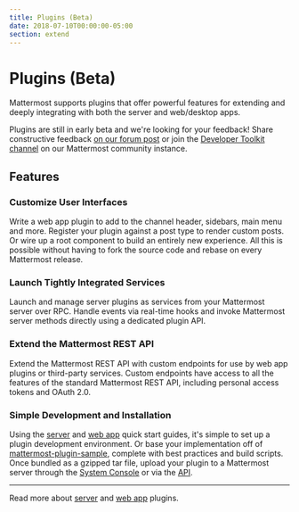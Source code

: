 ```yaml
---
title: Plugins (Beta)
date: 2018-07-10T00:00:00-05:00
section: extend
---
```


# Plugins (Beta)

Mattermost supports plugins that offer powerful features for extending and deeply integrating with both the server and web/desktop apps.

Plugins are still in early beta and we're looking for your feedback! Share constructive feedback [on our forum post](https://forum.mattermost.org/t/mattermost-plugins-in-beta/4123) or join the [Developer Toolkit channel](https://pre-release.mattermost.com/core/channels/developer-toolkit) on our Mattermost community instance.

## Features

### Customize User Interfaces
Write a web app plugin to add to the channel header, sidebars, main menu and more. Register your plugin against a post type to render custom posts. Or wire up a root component to build an entirely new experience. All this is possible without having to fork the source code and rebase on every Mattermost release.

### Launch Tightly Integrated Services
Launch and manage server plugins as services from your Mattermost server over RPC. Handle events via real-time hooks and invoke Mattermost server methods directly using a dedicated plugin API.

### Extend the Mattermost REST API
Extend the Mattermost REST API with custom endpoints for use by web app plugins or third-party services. Custom endpoints have access to all the features of the standard Mattermost REST API, including personal access tokens and OAuth 2.0.

### Simple Development and Installation
Using the [server](/extend/plugins/server/hello-world) and [web app](/extend/plugins/webapp/hello-world) quick start guides, it's simple to set up a plugin development environment. Or base your implementation off of [mattermost-plugin-sample](https://github.com/mattermost/mattermost-plugin-sample), complete with best practices and build scripts. Once bundled as a gzipped tar file, upload your plugin to a Mattermost server through the [System Console](https://about.mattermost.com/default-plugin-uploads) or via the [API](https://api.mattermost.com/#tag/plugins).

----
Read more about [server](/extend/plugins/server/) and [web app](/extend/plugins/webapp/) plugins.
